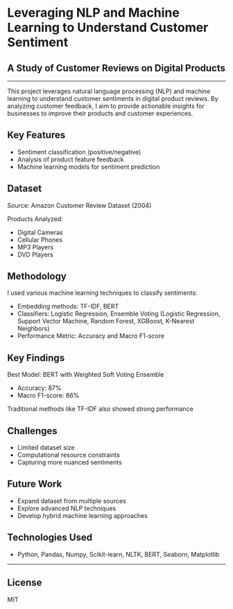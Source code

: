 # Leveraging NLP and Machine Learning to Understand Customer Sentiment
## A Study of Customer Reviews on Digital Products
---

This project leverages natural language processing (NLP) and machine learning to understand customer sentiments in digital product reviews. By analyzing customer feedback, I aim to provide actionable insights for businesses to improve their products and customer experiences.

## Key Features
- Sentiment classification (positive/negative)
- Analysis of product feature feedback
- Machine learning models for sentiment prediction

## Dataset

Source: Amazon Customer Review Dataset (2004)

Products Analyzed:
  - Digital Cameras
  - Cellular Phones
  - MP3 Players
  - DVD Players

## Methodology
I used various machine learning techniques to classify sentiments:
- Embedding methods: TF-IDF, BERT
- Classifiers: Logistic Regression, Ensemble Voting (Logistic Regression, Support Vector Machine, Random Forest, XGBoost, K-Nearest Neighbors)
- Performance Metric: Accuracy and Macro F1-score

## Key Findings

Best Model: BERT with Weighted Soft Voting Ensemble
- Accuracy: 87%
- Macro F1-score: 86%

Traditional methods like TF-IDF also showed strong performance

## Challenges
- Limited dataset size
- Computational resource constraints
- Capturing more nuanced sentiments

## Future Work
- Expand dataset from multiple sources
- Explore advanced NLP techniques
- Develop hybrid machine learning approaches

## Technologies Used
- Python, Pandas, Numpy, Scikit-learn, NLTK, BERT, Seaborn, Matplotlib

---
## License

MIT
